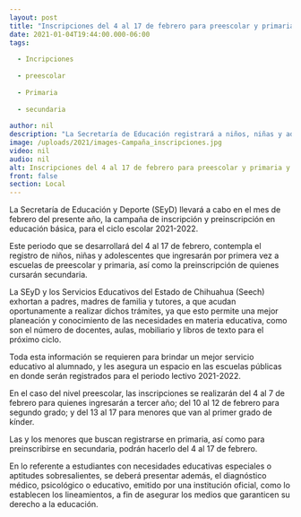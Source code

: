 ```yaml
---
layout: post
title: "Inscripciones del 4 al 17 de febrero para preescolar y primaria y preinscripción a secundaria"
date: 2021-01-04T19:44:00.000-06:00
tags:
  
  - Incripciones
  
  - preescolar
  
  - Primaria
  
  - secundaria
  
author: nil
description: "La Secretaría de Educación registrará a niños, niñas y adolescentes que ingresan por primera vez a educación básica para el periodo escolar 2021-2022"
image: /uploads/2021/images-Campaña_inscripciones.jpg
video: nil
audio: nil
alt: Inscripciones del 4 al 17 de febrero para preescolar y primaria y preinscripción a secundaria
front: false
section: Local
---
```


La Secretaría de Educación y Deporte (SEyD) llevará a cabo en el mes de febrero del presente año, la campaña de inscripción y preinscripción en educación básica, para el ciclo escolar 2021-2022.

Este periodo que se desarrollará del 4 al 17 de febrero,  contempla el registro de niños, niñas y adolescentes que ingresarán por primera vez a escuelas de preescolar y primaria, así como la preinscripción de quienes cursarán secundaria.

La SEyD y los Servicios Educativos del Estado de Chihuahua (Seech) exhortan a padres, madres de familia y tutores, a que acudan oportunamente a realizar dichos trámites, ya que esto permite una mejor planeación y conocimiento de las necesidades en materia educativa, como son el número de docentes, aulas, mobiliario y libros de texto para el próximo ciclo.

Toda esta información se requieren para brindar un mejor servicio educativo al alumnado, y les asegura un espacio en las escuelas públicas en donde serán registrados para el periodo lectivo 2021-2022.

En el caso del nivel preescolar, las inscripciones se realizarán del 4 al 7 de febrero para quienes ingresarán a tercer año; del 10 al 12 de febrero para segundo grado; y del 13 al 17 para menores que van al primer grado de kínder.

Las y los menores que buscan registrarse en primaria, así como para preinscribirse en secundaria, podrán hacerlo del 4 al 17 de febrero.

En lo referente a estudiantes con necesidades educativas especiales o aptitudes sobresalientes, se deberá presentar además, el diagnóstico médico, psicológico o educativo, emitido por una institución oficial, como lo establecen los lineamientos, a fin de asegurar los medios que garanticen su derecho a la educación.